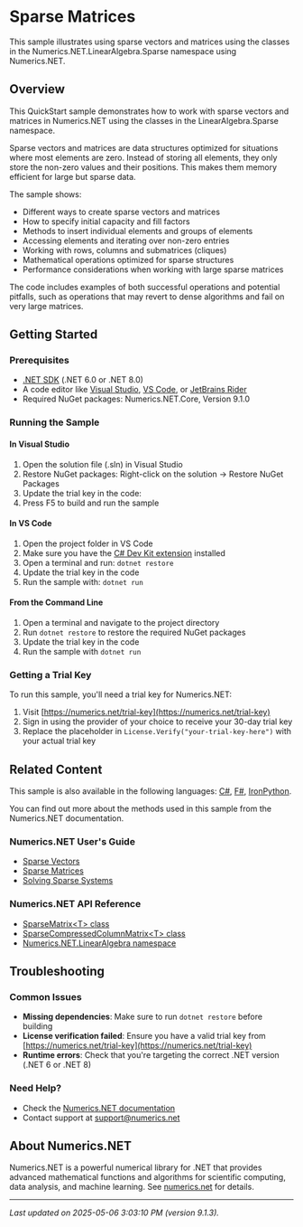 # Sparse Matrices

This sample illustrates using sparse vectors and matrices using the classes in the Numerics.NET.LinearAlgebra.Sparse namespace using Numerics.NET.

## Overview

This QuickStart sample demonstrates how to work with sparse vectors and matrices in Numerics.NET using the classes in 
the LinearAlgebra.Sparse namespace.

Sparse vectors and matrices are data structures optimized for situations where most elements are zero. 
Instead of storing all elements, they only store the non-zero values and their positions. This makes them 
memory efficient for large but sparse data.

The sample shows:
- Different ways to create sparse vectors and matrices
- How to specify initial capacity and fill factors
- Methods to insert individual elements and groups of elements
- Accessing elements and iterating over non-zero entries
- Working with rows, columns and submatrices (cliques)
- Mathematical operations optimized for sparse structures
- Performance considerations when working with large sparse matrices

The code includes examples of both successful operations and potential pitfalls, such as operations that 
may revert to dense algorithms and fail on very large matrices.


## Getting Started

### Prerequisites

- [.NET SDK](https://dotnet.microsoft.com/download) (.NET 6.0 or .NET 8.0)
- A code editor like [Visual Studio](https://visualstudio.microsoft.com/), [VS Code](https://code.visualstudio.com/), or [JetBrains Rider](https://www.jetbrains.com/rider/)
- Required NuGet packages: Numerics.NET.Core, Version 9.1.0

### Running the Sample

#### In Visual Studio
1. Open the solution file (.sln) in Visual Studio
2. Restore NuGet packages: Right-click on the solution → Restore NuGet Packages
3. Update the trial key in the code:
4. Press F5 to build and run the sample

#### In VS Code

1. Open the project folder in VS Code
2. Make sure you have the [C# Dev Kit extension](https://marketplace.visualstudio.com/items?itemName=ms-dotnettools.csdevkit) installed
3. Open a terminal and run: `dotnet restore`
4. Update the trial key in the code 
5. Run the sample with: `dotnet run`

#### From the Command Line

1. Open a terminal and navigate to the project directory
2. Run `dotnet restore` to restore the required NuGet packages
3. Update the trial key in the code
4. Run the sample with `dotnet run`

### Getting a Trial Key

To run this sample, you'll need a trial key for Numerics.NET:

1. Visit [https://numerics.net/trial-key](https://numerics.net/trial-key)
2. Sign in using the provider of your choice to receive your 30-day trial key
3. Replace the placeholder in `License.Verify("your-trial-key-here")` with your actual trial key

## Related Content

This sample is also available in the following languages: 
[C#](https://github.com/NumericsDotNet/quickstart-csharp/tree/net462/linear-algebra/matrices/sparse-matrices), [F#](https://github.com/NumericsDotNet/quickstart-fsharp/tree/net462/linear-algebra/matrices/sparse-matrices), [IronPython](https://github.com/NumericsDotNet/quickstart-ironpython/tree/net462/linear-algebra/matrices/sparse-matrices).

You can find out more about the methods used in this sample from the Numerics.NET documentation.

### Numerics.NET User's Guide

- [Sparse Vectors](https://numerics.net/documentation/latest/vector-and-matrix/sparse-vectors-and-matrices/sparse-vectors)
- [Sparse Matrices](https://numerics.net/documentation/latest/vector-and-matrix/sparse-vectors-and-matrices/sparse-matrices)
- [Solving Sparse Systems](https://numerics.net/documentation/latest/vector-and-matrix/sparse-vectors-and-matrices/solving-sparse-systems)

### Numerics.NET API Reference

- [SparseMatrix&lt;T&gt; class](https://numerics.net/documentation/latest/reference/numerics.net.linearalgebra.sparsematrix-1)
- [SparseCompressedColumnMatrix&lt;T&gt; class](https://numerics.net/documentation/latest/reference/numerics.net.linearalgebra.sparsecompressedcolumnmatrix-1)
- [Numerics.NET.LinearAlgebra namespace](https://numerics.net/documentation/latest/reference/numerics.net.linearalgebra)


## Troubleshooting

### Common Issues

- **Missing dependencies**: Make sure to run `dotnet restore` before building
- **License verification failed**: Ensure you have a valid trial key from [https://numerics.net/trial-key](https://numerics.net/trial-key)
- **Runtime errors**: Check that you're targeting the correct .NET version (.NET 6 or .NET 8)

### Need Help?

- Check the [Numerics.NET documentation](https://numerics.net/documentation/)
- Contact support at [support@numerics.net](mailto:support@numerics.net?subject=SparseMatrices%20QuickStart%20Sample%20%28Visual+Basic%29)

## About Numerics.NET

Numerics.NET is a powerful numerical library for .NET that provides advanced mathematical 
functions and algorithms for scientific computing, data analysis, and machine learning.
See [numerics.net](https://numerics.net) for details.

---

_Last updated on 2025-05-06 3:03:10 PM (version 9.1.3)._
